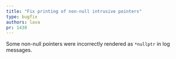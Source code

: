 ```yaml
---
title: "Fix printing of non-null intrusive pointers"
type: bugfix
authors: lava
pr: 1430
---
```


Some non-null pointers were incorrectly rendered as `*nullptr` in log messages.
